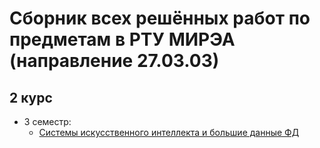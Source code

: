 # Сборник всех решённых работ по предметам в РТУ МИРЭА (направление 27.03.03) 

## 2 курс
  - 3 семестр:
       - [Системы искусственного интеллекта и большие данные ФД]()

